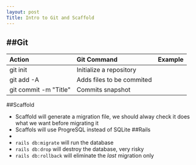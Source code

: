 ```yaml
---
layout: post
Title: Intro to Git and Scaffold
---
```


##Git
- 
| **Action** | **Git Command** | **Example** |
  |:----------|:--------------|:------|
  | git init | Initialize a repository |  |
  | git add -A | Adds files to be commited | |
  | git commit -m "Title" | Commits snapshot |

##Scaffold
- Scaffold will generate a migration file, we should alway check it does what we want before migrating it 
- Scaffols will use ProgreSQL instead of SQLite
##Rails
- 
- `rails db:migrate` will run the database
- `rails db:drop` will destroy the database, very risky
- `rails db:rollback` will eliminate the _last_ migration only


